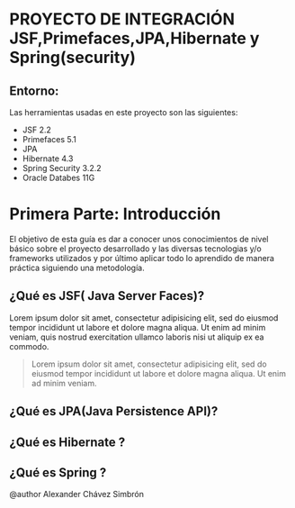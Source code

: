 PROYECTO DE INTEGRACIÓN JSF,Primefaces,JPA,Hibernate y Spring(security)
============================================
Entorno:
-------
Las herramientas usadas en este proyecto son las siguientes:
- JSF 2.2
- Primefaces 5.1
- JPA
- Hibernate 4.3
- Spring Security 3.2.2
- Oracle Databes 11G

Primera Parte: Introducción
========
El objetivo de esta guía es dar a conocer unos conocimientos de nivel básico sobre el proyecto desarrollado y las diversas tecnologias y/o frameworks utilizados y por último aplicar todo lo aprendido de manera práctica siguiendo una metodología.

¿Qué es JSF( Java Server Faces)?
--------
Lorem ipsum dolor sit amet, consectetur adipisicing elit, sed do eiusmod
tempor incididunt ut labore et dolore magna aliqua. Ut enim ad minim veniam,
quis nostrud exercitation ullamco laboris nisi ut aliquip ex ea commodo.

> Lorem ipsum dolor sit amet, consectetur adipisicing elit, sed do eiusmod
tempor incididunt ut labore et dolore magna aliqua. Ut enim ad minim veniam.

¿Qué es JPA(Java Persistence API)?
--------

¿Qué es Hibernate ?
--------

¿Qué es Spring ?
--------

@author Alexander Chávez Simbrón


